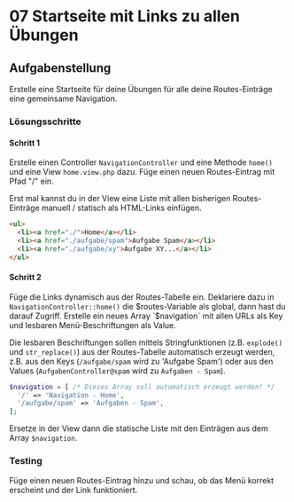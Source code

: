 # 07 Startseite mit Links zu allen Übungen

## Aufgabenstellung

Erstelle eine Startseite für deine Übungen für alle deine Routes-Einträge eine gemeinsame Navigation. 

### Lösungsschritte

#### Schritt 1

Erstelle einen Controller `NavigationController` und eine Methode `home()` und eine View `home.view.php` dazu. Füge einen neuen Routes-Eintrag mit Pfad "/" ein. 

Erst mal kannst du in der View eine Liste mit allen bisherigen Routes-Einträge manuell / statisch als HTML-Links einfügen. 

```html
<ul>
  <li><a href="./">Home</a></li>
  <li><a href="./aufgabe/spam">Aufgabe Spam</a></li>
  <li><a href="./aufgabe/xy">Aufgabe XY...</a></li>
</ul>
```

#### Schritt 2

Füge die Links dynamisch aus der Routes-Tabelle ein. Deklariere dazu in `NavigationController::home()` die $routes-Variable als global, dann hast du darauf Zugriff. Erstelle ein neues Array `$navigation` mit allen URLs als Key und lesbaren Menü-Beschriftungen als Value. 

Die lesbaren Beschriftungen sollen mittels Stringfunktionen (z.B. `explode()` und `str_replace()`) aus der Routes-Tabelle automatisch erzeugt werden, z.B. aus den Keys (`/aufgabe/spam` wird zu 'Aufgabe Spam') oder aus den Values (`AufgabenController@spam` wird zu `Aufgaben - Spam`). 

```php
$navigation = [ /* Dieses Array soll automatisch erzeugt werden! */
  '/' => 'Navigation - Home',
  '/aufgabe/spam' => 'Aufgaben - Spam',
];
```

Ersetze in der View dann die statische Liste mit den Einträgen aus dem Array `$navigation`.

### Testing

Füge einen neuen Routes-Eintrag hinzu und schau, ob das Menü korrekt erscheint und der Link funktioniert. 
